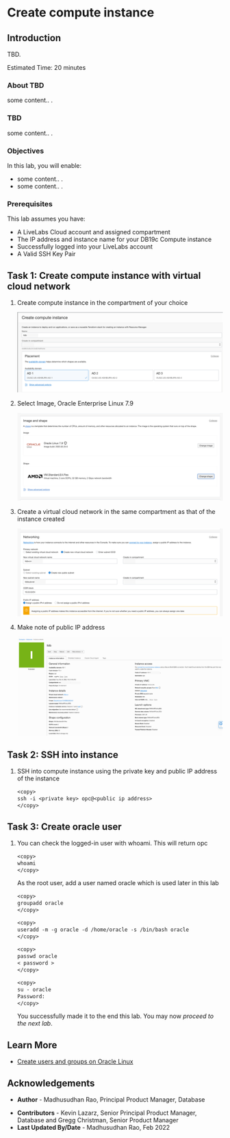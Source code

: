 # Create compute instance

## Introduction

TBD.

Estimated Time: 20 minutes

### About TBD

some content.. . 

### TBD

some content.. . 
  
### Objectives
 
In this lab, you will enable:
* some content.. . 
* some content.. .  

### Prerequisites 
This lab assumes you have:

* A LiveLabs Cloud account and assigned compartment
* The IP address and instance name for your DB19c Compute instance
* Successfully logged into your LiveLabs account
* A Valid SSH Key Pair
  
## Task 1: Create compute instance with virtual cloud network 

1. Create compute instance in the compartment of your choice

      ![Create Compute](images/create-compute.png "Create Compute") 

2. Select Image, Oracle Enterprise Linux 7.9 
 
      ![Select Image](images/select-image-shape.png "Select Image") 

3. Create a virtual cloud network in the same compartment as that of the instance created

      ![Create Network](images/create-network.png "Create Network") 

4. Make note of public IP address

      ![Compute Details](images/compute-details.png "Compute Details") 

## Task 2: SSH into instance

1. SSH into compute instance using the private key and public IP address of the instance

      ```
      <copy>
      ssh -i <private key> opc@<public ip address>
      </copy>
      ``` 

## Task 3: Create oracle user 

1. You can check the logged-in user with whoami. This will return opc
 
      ```
      <copy>
      whoami 
      </copy>
      ```  

      As the root user, add a user named oracle which is used later in this lab

      ```
      <copy> 
      groupadd oracle 
      </copy>
      ``` 

      ```
      <copy> 
      useradd -m -g oracle -d /home/oracle -s /bin/bash oracle 
      </copy>
      ``` 

      ```
      <copy> 
      passwd oracle
      < password > 
      </copy>
      ``` 

      ```
      <copy> 
      su - oracle
      Password: 
      </copy>
      ``` 


 
   You successfully made it to the end this lab. You may now *proceed to the next lab*.  

## Learn More

* [Create users and groups on Oracle Linux ](https://docs.oracle.com/en/learn/users_groups_linux8/index.html#administer-group-accounts) 
 
## Acknowledgements

- **Author** - Madhusudhan Rao, Principal Product Manager, Database
* **Contributors** - Kevin Lazarz, Senior Principal Product Manager, Database and Gregg Christman, Senior Product Manager
* **Last Updated By/Date** -  Madhusudhan Rao, Feb 2022 
